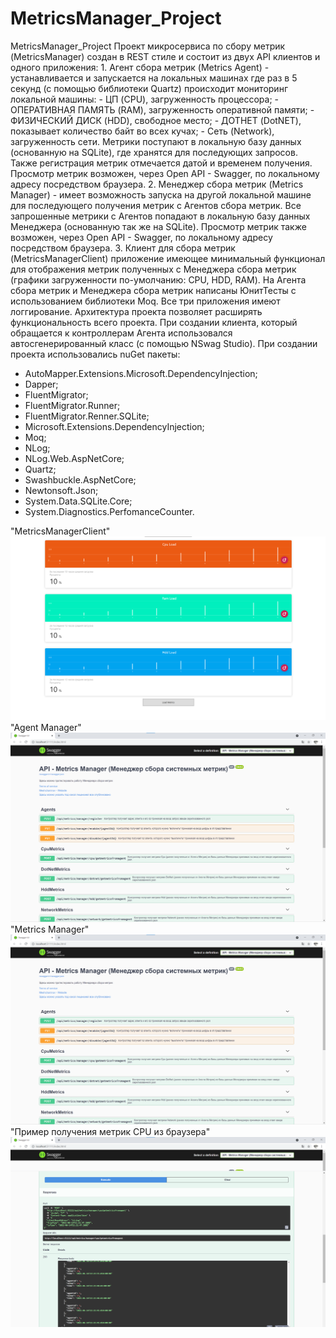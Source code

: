 # MetricsManager_Project
MetricsManager_Project
Проект микросервиса по сбору метрик (MetricsManager) создан в REST стиле и состоит из двух API клиентов и одного приложения:
	1. Агент сбора метрик (Metrics Agent) - устанавливается и запускается на локальных машинах где раз в 5 секунд (с помощью библиотеки Quartz) проиcходит мониторинг локальной машины:
	- ЦП (CPU), загруженность процессора;
	- ОПЕРАТИВНАЯ ПАМЯТЬ (RAM), загруженность оперативной памяти;
	- ФИЗИЧЕСКИЙ ДИСК (HDD), свободное место;
	- ДОТНЕТ (DotNET), показывает количество байт во всех кучах;
	- Сеть (Network), загруженность сети.
	Метрики поступают в локальную базу данных (основанную на SQLite), где хранятся для последующих запросов. Также регистрация метрик отмечается датой и временем получения. Просмотр метрик возможен, через Open API - Swagger, по локальному адресу посредством браузера.
	2. Менеджер сбора метрик (Metrics Manager) - имеет возможность запуска на другой локальной машине для последующего получения метрик с Агентов сбора метрик. Все запрошенные метрики с Агентов попадают в локальную базу данных Менеджера (основанную так же на SQLite).
Просмотр метрик также возможен, через Open API - Swagger, по локальному адресу посредством браузера.
	3. Клиент для сбора метрик (MetricsManagerClient) приложение имеющее минимальный функционал для отображения метрик полученных с Менеджера сбора метрик (графики загруженности по-умолчанию: CPU, HDD, RAM).
	На Агента сбора метрик и Менеджера сбора метрик написаны ЮнитТесты с использованием библиотеки Moq.
	Все три приложения имеют логгирование. Архитектура проекта позволяет расширять функциональность всего проекта.
  При создании клиента, который обращается к контроллерам Агента использовался автосгенерированный класс (с помощью NSwag Studio).
При создании проекта использовались nuGet пакеты:
- AutoMapper.Extensions.Microsoft.DependencyInjection;
- Dapper;
- FluentMigrator;
- FluentMigrator.Runner;
- FluentMigrator.Renner.SQLite;
- Microsoft.Extensions.DependencyInjection;
- Moq;
- NLog;
- NLog.Web.AspNetCore;
- Quartz;
- Swashbuckle.AspNetCore;
- Newtonsoft.Json;
- System.Data.SQLite.Core;
- System.Diagnostics.PerfomanceCounter.

"MetricsManagerClient"
![alt tag](https://github.com/AlexanderMeshchaninov/Screenshots/blob/main/MetricsManagerPrj-1.png "MetricsManagerClient")
"Agent Manager"
![alt tag](https://github.com/AlexanderMeshchaninov/Screenshots/blob/main/MetricsManagerPrj-2.png "Agent Manager")
"Metrics Manager"
![alt tag](https://github.com/AlexanderMeshchaninov/Screenshots/blob/main/MetricsManagerPrj-3.png "Metrics Manager")
"Пример получения метрик CPU из браузера"
![alt tag](https://github.com/AlexanderMeshchaninov/Screenshots/blob/main/MetricsManagerPrj-4.png "Пример получения метрик CPU из браузера")
